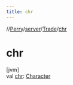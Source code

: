 ```yaml
---
title: chr
---
```

//[Perry](../../../index.html)/[server](../index.html)/[Trade](index.html)/[chr](chr.html)



# chr



[jvm]\
val [chr](chr.html): [Character](../../client/-character/index.html)




